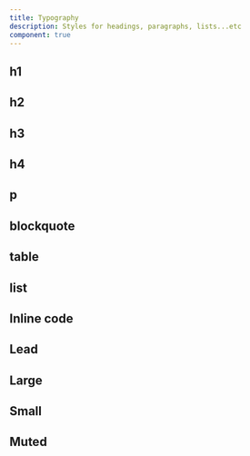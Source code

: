 ```yaml
---
title: Typography
description: Styles for headings, paragraphs, lists...etc
component: true
---
```


<script>
  import { ComponentPreview } from "$lib/components/docs"
</script>

<ComponentPreview name="typography-demo">

<div/>

</ComponentPreview>

## h1

<ComponentPreview name="typography-h1">

<div/>

</ComponentPreview>

## h2

<ComponentPreview name="typography-h2">

<div/>

</ComponentPreview>

## h3

<ComponentPreview name="typography-h3">

<div/>

</ComponentPreview>

## h4

<ComponentPreview name="typography-h4">

<div/>

</ComponentPreview>

## p

<ComponentPreview name="typography-p">

<div/>

</ComponentPreview>

## blockquote

<ComponentPreview name="typography-blockquote">

<div/>

</ComponentPreview>

## table

<ComponentPreview name="typography-table">

<div/>

</ComponentPreview>

## list

<ComponentPreview name="typography-list">

<div/>

</ComponentPreview>

## Inline code

<ComponentPreview name="typography-inline-code">

<div/>

</ComponentPreview>

## Lead

<ComponentPreview name="typography-lead">

<div/>

</ComponentPreview>

## Large

<ComponentPreview name="typography-large">

<div/>

</ComponentPreview>

## Small

<ComponentPreview name="typography-small">

<div/>

</ComponentPreview>

## Muted

<ComponentPreview name="typography-muted">

<div/>

</ComponentPreview>
